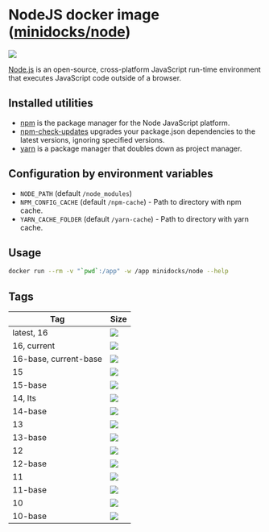NodeJS docker image ([minidocks/node](https://hub.docker.com/r/minidocks/node))
===============================================================================

![](https://upload.wikimedia.org/wikipedia/commons/thumb/d/d9/Node.js_logo.svg/170px-Node.js_logo.svg.png)

[Node.js](https://nodejs.org) is an open-source, cross-platform JavaScript
run-time environment that executes JavaScript code outside of a browser.

Installed utilities
-------------------

-   [npm](https://docs.npmjs.com/cli/npm) is the package manager for the Node
    JavaScript platform.
-   [npm-check-updates](https://github.com/raineorshine/npm-check-updates)
    upgrades your package.json dependencies to the latest versions, ignoring
    specified versions.
-   [yarn](https://yarnpkg.com/) is a package manager that doubles down as
    project manager.

Configuration by environment variables
--------------------------------------

-   `NODE_PATH` (default `/node_modules`)
-   `NPM_CONFIG_CACHE` (default `/npm-cache`) - Path to directory with npm
    cache.
-   `YARN_CACHE_FOLDER` (default `/yarn-cache`) - Path to directory with yarn
    cache.

Usage
-----

```bash
docker run --rm -v "`pwd`:/app" -w /app minidocks/node --help
```

Tags
----

| Tag                   | Size                                                                                                              |
|-----------------------|-------------------------------------------------------------------------------------------------------------------|
| latest, 16            | [![](https://img.shields.io/docker/image-size/minidocks/node/latest?style=flat-square&logo=docker&label=size)]()  |
| 16, current           | [![](https://img.shields.io/docker/image-size/minidocks/node/16?style=flat-square&logo=docker&label=size)]()      |
| 16-base, current-base | [![](https://img.shields.io/docker/image-size/minidocks/node/16-base?style=flat-square&logo=docker&label=size)]() |
| 15                    | [![](https://img.shields.io/docker/image-size/minidocks/node/15?style=flat-square&logo=docker&label=size)]()      |
| 15-base               | [![](https://img.shields.io/docker/image-size/minidocks/node/15-base?style=flat-square&logo=docker&label=size)]() |
| 14, lts               | [![](https://img.shields.io/docker/image-size/minidocks/node/14?style=flat-square&logo=docker&label=size)]()      |
| 14-base               | [![](https://img.shields.io/docker/image-size/minidocks/node/14-base?style=flat-square&logo=docker&label=size)]() |
| 13                    | [![](https://img.shields.io/docker/image-size/minidocks/node/13?style=flat-square&logo=docker&label=size)]()      |
| 13-base               | [![](https://img.shields.io/docker/image-size/minidocks/node/13-base?style=flat-square&logo=docker&label=size)]() |
| 12                    | [![](https://img.shields.io/docker/image-size/minidocks/node/12?style=flat-square&logo=docker&label=size)]()      |
| 12-base               | [![](https://img.shields.io/docker/image-size/minidocks/node/12-base?style=flat-square&logo=docker&label=size)]() |
| 11                    | [![](https://img.shields.io/docker/image-size/minidocks/node/11?style=flat-square&logo=docker&label=size)]()      |
| 11-base               | [![](https://img.shields.io/docker/image-size/minidocks/node/11-base?style=flat-square&logo=docker&label=size)]() |
| 10                    | [![](https://img.shields.io/docker/image-size/minidocks/node/10?style=flat-square&logo=docker&label=size)]()      |
| 10-base               | [![](https://img.shields.io/docker/image-size/minidocks/node/10-base?style=flat-square&logo=docker&label=size)]() |
